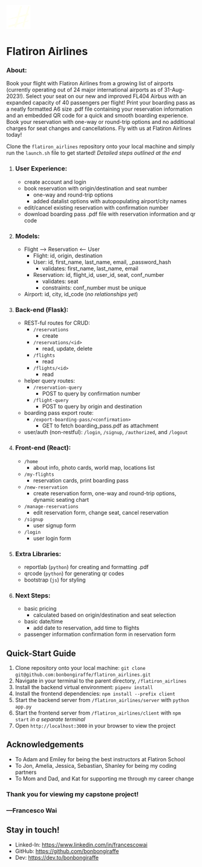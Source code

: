 ![Flatiron Airlines Logo](./client/public/flatlines-64.ico "FL-logo") 
# Flatiron Airlines
### About: 
Book your flight with Flatiron Airlines from a growing list of airports (currently operating out of 24 major international airports as of 31-Aug-2023!). Select your seat on our new and improved FL404 Airbus with an expanded capacity of 40 passengers per flight! Print your boarding pass as a neatly formatted A6 size .pdf file containing your reservation information and an embedded QR code for a quick and smooth boarding experience. Book your reservation with one-way or round-trip options and no additional charges for seat changes and cancellations. Fly with us at Flatiron Airlines today!

Clone the `flatiron_airlines` repository onto your local machine and simply run the `launch.sh` file to get started! *Detailed steps outlined at the end*

1. ### User Experience:
    - create account and login
    - book reservation with origin/destination and seat number
        - one-way and round-trip options
        - added datalist options with autopopulating airport/city names
    - edit/cancel existing reservation with confirmation number
    - download boarding pass .pdf file with reservation information and qr code
2. ### Models:
    - Flight —> Reservation <— User
        - Flight: id, origin, destination
        - User: id, first_name, last_name, email, _password_hash
            - validates: first_name, last_name, email
        - Reservation: id, flight_id, user_id, seat, conf_number
            - validates: seat
            - constraints: conf_number must be unique
    - Airport: id, city, id_code (*no relationships yet*)
3. ### Back-end (Flask):
    - REST-ful routes for CRUD:
        - `/reservations`
            - create
        - `/reservations/<id>`
            - read, update, delete
        - `/flights` 
            - read
        - `/flights/<id>` 
            - read
    - helper query routes:
        - `/reservation-query`
            - POST to query by confirmation number
        - `/flight-query`
            - POST to query by origin and destination
    - boarding pass export route:
        - `/export-boarding-pass/<confirmation>`
            - GET to fetch boarding_pass.pdf as attachment
    - user/auth (non-restful): `/login`, `/signup`, `/authorized`, and `/logout`
4. ### Front-end (React):
    - `/home`
        - about info, photo cards, world map, locations list
    - `/my-flights`
        - reservation cards, print boarding pass
    - `/new-reservation`
        - create reservation form, one-way and round-trip options, dynamic seating chart
    - `/manage-reservations`
        - edit reservation form, change seat, cancel reservation
    - `/signup`
        - user signup form
    - `/login`
        - user login form
5. ### Extra Libraries:
    - reportlab (`python`) for creating and formatting .pdf 
    - qrcode (`python`) for generating qr codes
    - bootstrap (`js`) for styling
6. ### Next Steps:
    - basic pricing
        - calculated based on origin/destination and seat selection
    - basic date/time
        - add date to reservation, add time to flights
    - passenger information confirmation form in reservation form

## Quick-Start Guide
1. Clone repository onto your local machine: `git clone git@github.com:bonbongiraffe/flatiron_airlines.git`
2. Navigate in your terminal to the parent directory, `/flatiron_airlines`
3. Install the backend virtual environment: `pipenv install`
4. Install the frontend dependencies: `npm install --prefix client`
5. Start the backend server from `/flatiron_airlines/server` with `python app.py`
6. Start the frontend server from `/flatiron_airlines/client` with `npm start` *in a separate terminal*
7. Open `http://localhost:3000` in your browser to view the project

## Acknowledgements
- To Adam and Emiley for being the best instructors at Flatiron School
- To Jon, Amelia, Jessica, Sebastian, Shanley for being my coding partners
- To Mom and Dad, and Kat for supporting me through my career change
### Thank you for viewing my capstone project!
### —Francesco Wai
## Stay in touch!
- Linked-In: https://www.linkedin.com/in/francescowai 
- GitHub: https://github.com/bonbongiraffe
- Dev: https://dev.to/bonbongiraffe